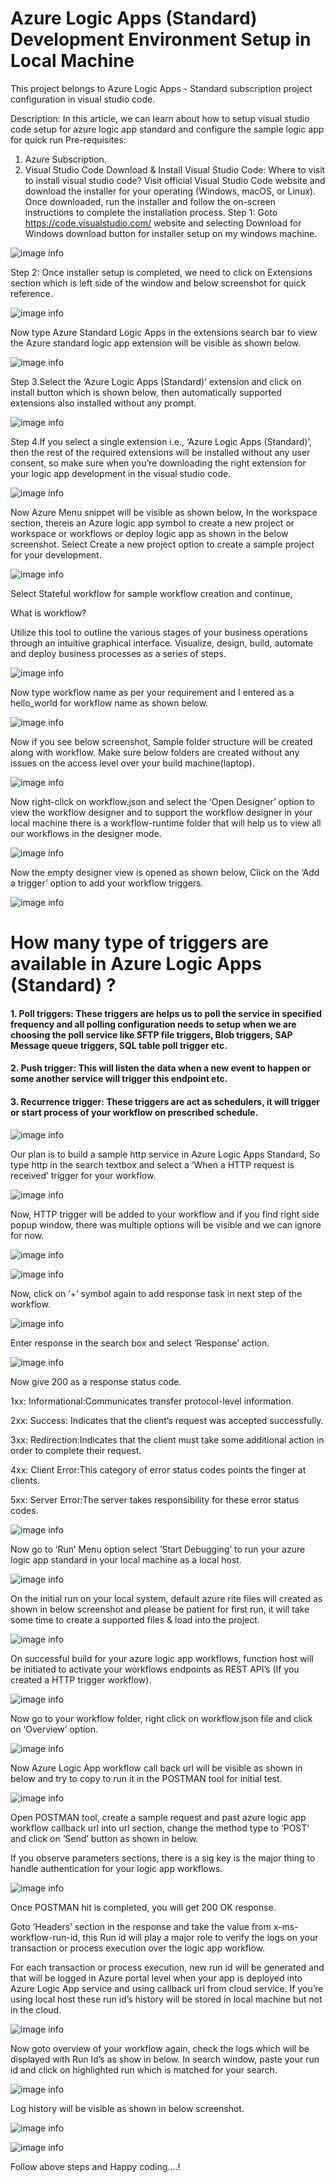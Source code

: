 # Azure Logic Apps (Standard) Development Environment Setup in Local Machine
This project belongs to Azure Logic Apps - Standard subscription project configuration in visual studio code. 


Description: In this article, we can learn about how to setup visual studio code setup for azure logic app standard and configure the sample logic app for quick run
Pre-requisites:
1.	Azure Subscription.
2.	Visual Studio Code
Download & Install Visual Studio Code:
Where to visit to install visual studio code?
Visit official Visual Studio Code website and download the installer for your operating (Windows, macOS, or Linux). Once downloaded, run the installer and follow the on-screen instructions to complete the installation process.
Step 1: Goto https://code.visualstudio.com/ website and selecting Download for Windows download button for installer setup on my windows machine.

![image info](./Images/1.png)


Step 2: Once installer setup is completed, we need to click on Extensions section which is left side of the window and below screenshot for quick reference.


![image info](./Images/2.png)


Now type Azure Standard Logic Apps in the extensions search bar to view the Azure standard logic app extension will be visible as shown below.

![image info](./Images/3.png)

Step 3.Select the ‘Azure Logic Apps (Standard)’ extension and click on install button which is shown below, then automatically supported extensions also installed without any prompt.

![image info](./Images/4.png)

Step 4.If you select a single extension i.e., ‘Azure Logic Apps (Standard)’, then the rest of the required extensions will be installed without any user consent, so make sure when you’re downloading the right extension for your logic app development in the visual studio code.

![image info](./Images/C.png)


Now Azure Menu snippet will be visible as shown below, In the workspace section, thereis an Azure logic app symbol to create a new project or workspace or workflows or deploy logic app as shown in the below screenshot. Select Create a new project option to create a sample project for your development.

![image info](./Images/5.png)

Select Stateful workflow for sample workflow creation and continue,


What is workflow?

Utilize this tool to outline the various stages of your business operations through an intuitive graphical interface. Visualize, design, build, automate and deploy business processes as a series of steps.

![image info](./Images/6.png)

Now type workflow name as per your requirement and I entered as a hello_world for workflow name as shown below.

![image info](./Images/7.png)


Now if you see below screenshot, Sample folder structure will be created along with workflow. Make sure below folders are created without any issues on the access level over your build machine(laptop).


![image info](./Images/8.png)

Now right-click on workflow.json and select the ‘Open Designer’ option to view the workflow designer and to support the workflow designer in your local machine there is a workflow-runtime folder that will help us to view all our workflows in the designer mode.


![image info](./Images/9.png)

Now the empty designer view is opened as shown below, Click on the ‘Add a trigger’ option to add your workflow triggers.

![image info](./Images/10.png)


# How many type of triggers are available in Azure Logic Apps (Standard) ?

#### 1. Poll triggers: These triggers are helps us to poll the service in specified frequency and all polling configuration needs to setup when we are choosing the poll service like SFTP file triggers, Blob triggers, SAP Message queue triggers, SQL table poll trigger etc.

#### 2. Push trigger: This will listen the data when a new event to happen or some another service will trigger this endpoint etc.

#### 3. Recurrence trigger: These triggers are act as schedulers, it will trigger or start process of your workflow on prescribed schedule.


![image info](./Images/11.png)

Our plan is to build a sample http service in Azure Logic Apps Standard, So type http in the search textbox and select a ‘When a HTTP request is received’ trigger for your workflow.

![image info](./Images/12.png)


Now, HTTP trigger will be added to your workflow and if you find right side popup window, there was multiple options will be visible and we can ignore for now.

![image info](./Images/13.png)

![image info](./Images/14.png)

Now, click on ‘+’ symbol again to add response task in next step of the workflow.


![image info](./Images/15.png)



Enter response in the search box and select ‘Response’ action.


![image info](./Images/16.png)

Now give 200 as a response status code.

1xx: Informational:Communicates transfer protocol-level information.

2xx: Success: Indicates that the client’s request was accepted successfully.

3xx: Redirection:Indicates that the client must take some additional action in order to complete their request.

4xx: Client Error:This category of error status codes points the finger at clients.

5xx: Server Error:The server takes responsibility for these error status codes.


![image info](./Images/17.png)

Now go to ‘Run’ Menu option select ‘Start Debugging’ to run your azure logic app standard in your local machine as a local host.

![image info](./Images/18.png)

On the initial run on your local system, default azure rite files will created as shown in below screenshot and please be patient for first run, it will take some time to create a supported files & load into the project.

![image info](./Images/19.png)

On successful build for your azure logic app workflows, function host will be initiated to activate your workflows endpoints as REST API’s (If you created a HTTP trigger workflow).

![image info](./Images/20.png)

Now go to your workflow folder, right click on workflow.json file and click on ‘Overview’ option.


![image info](./Images/21.png)

Now Azure Logic App workflow call back url will be visible as shown in below and try to copy to run it in the POSTMAN tool for initial test.

![image info](./Images/22.png)

Open POSTMAN tool, create a sample request and past azure logic app workflow callback url into url section, change the method type to ‘POST’ and click on ‘Send’ button as shown in below.

If you observe parameters sections, there is a sig key is the major thing to handle authentication for your logic app workflows.

![image info](./Images/23.png)

Once POSTMAN hit is completed, you will get 200 OK response.

Goto ‘Headers’ section in the response and take the value from x-ms-workflow-run-id, this Run id will play a major role to verify the logs on your transaction or process execution over the logic app workflow.

For each transaction or process execution, new run id will be generated and that will be logged in Azure portal level when your app is deployed into Azure Logic App service and using callback url from cloud service. If you’re using local host these run id’s history will be stored in local machine but not in the cloud.

![image info](./Images/25.png)

Now goto overview of your workflow again, check the logs which will be displayed with Run Id’s as show in below. In search window, paste your run id and click on highlighted run which is matched for your search.


![image info](./Images/26.png)

Log history will be visible as shown in below screenshot.

![image info](./Images/27.png)

![image info](./Images/28.png)


Follow above steps and Happy coding....!





